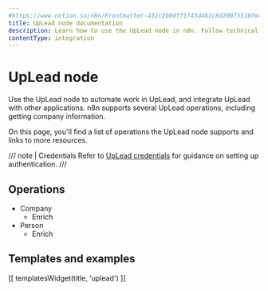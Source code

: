 ```yaml
---
#https://www.notion.so/n8n/Frontmatter-432c2b8dff1f43d4b1c8d20075510fe4
title: UpLead node documentation
description: Learn how to use the UpLead node in n8n. Follow technical documentation to integrate UpLead node into your workflows.
contentType: integration
---
```


# UpLead node

Use the UpLead node to automate work in UpLead, and integrate UpLead with other applications. n8n supports several UpLead operations, including getting company information. 

On this page, you'll find a list of operations the UpLead node supports and links to more resources.

/// note | Credentials
Refer to [UpLead credentials](/integrations/builtin/credentials/uplead/) for guidance on setting up authentication. 
///

## Operations

* Company
    * Enrich
* Person
    * Enrich

## Templates and examples

<!-- see https://www.notion.so/n8n/Pull-in-templates-for-the-integrations-pages-37c716837b804d30a33b47475f6e3780 -->
[[ templatesWidget(title, 'uplead') ]]
